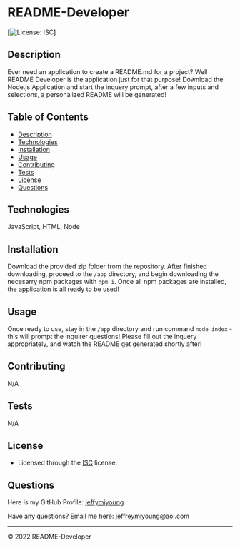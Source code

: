 
  # README-Developer

  [![License: ISC](https://img.shields.io/badge/License-ISC-blue.svg)]

  ## Description
   
  Ever need an application to create a README.md for a project? Well README Developer is the application just for that purpose! Download the Node.js Application and start the inquery prompt, after a few inputs and selections, a personalized README will be generated!

  ## Table of Contents  
  * [Description](#description)
  * [Technologies](#technologies)
  * [Installation](#installation)
  * [Usage](#usage)
  * [Contributing](#contributing)
  * [Tests](#tests)
  * [License](#License)
  * [Questions](#questions)
  
  ## Technologies

   JavaScript, HTML, Node

  ## Installation

  Download the provided zip folder from the repository. After finished downloading, proceed to the `/app` directory, and begin downloading the necesarry npm packages with `npm i`. Once all npm packages are installed, the application is all ready to be used!

  ## Usage

  Once ready to use, stay in the `/app` directory and run command `node index` - this will prompt the inquirer questions! Please fill out the inquery appropriately, and watch the README get generated shortly after!

  ## Contributing

  N/A

  ## Tests
  
  N/A

  ## License

  * Licensed through the [ISC]((https://opensource.org/licenses/ISC)) license.

  ## Questions

  Here is my GitHub Profile: [jeffymiyoung](http://github.com/jeffymiyoung)

  Have any questions? Email me here: [jeffreymiyoung@aol.com](mailto:jeffreymiyoung@aol.com)

  
  ---

  © 2022 README-Developer
